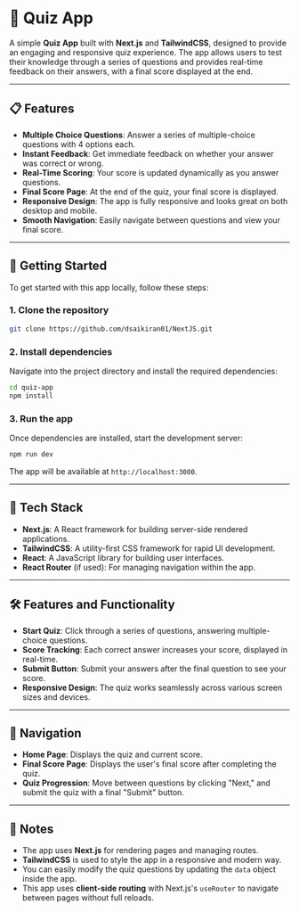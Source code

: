 # 🧠 Quiz App

A simple **Quiz App** built with **Next.js** and **TailwindCSS**, designed to provide an engaging and responsive quiz experience. The app allows users to test their knowledge through a series of questions and provides real-time feedback on their answers, with a final score displayed at the end.

---

## 📋 Features

- **Multiple Choice Questions**: Answer a series of multiple-choice questions with 4 options each.
- **Instant Feedback**: Get immediate feedback on whether your answer was correct or wrong.
- **Real-Time Scoring**: Your score is updated dynamically as you answer questions.
- **Final Score Page**: At the end of the quiz, your final score is displayed.
- **Responsive Design**: The app is fully responsive and looks great on both desktop and mobile.
- **Smooth Navigation**: Easily navigate between questions and view your final score.

---

## 🚀 Getting Started

To get started with this app locally, follow these steps:

### 1. Clone the repository

```bash
git clone https://github.com/dsaikiran01/NextJS.git
```

### 2. Install dependencies

Navigate into the project directory and install the required dependencies:

```bash
cd quiz-app
npm install
```

### 3. Run the app

Once dependencies are installed, start the development server:

```bash
npm run dev
```

The app will be available at `http://localhost:3000`.

<!-- ---

## 📱 Preview

Check out the app live at [Your Demo Link](#) *(optional)*. -->
---

## 🎨 Tech Stack

- **Next.js**: A React framework for building server-side rendered applications.
- **TailwindCSS**: A utility-first CSS framework for rapid UI development.
- **React**: A JavaScript library for building user interfaces.
- **React Router** (if used): For managing navigation within the app.

---

## 🛠️ Features and Functionality

- **Start Quiz**: Click through a series of questions, answering multiple-choice questions.
- **Score Tracking**: Each correct answer increases your score, displayed in real-time.
- **Submit Button**: Submit your answers after the final question to see your score.
- **Responsive Design**: The quiz works seamlessly across various screen sizes and devices.

---

## 🔗 Navigation

- **Home Page**: Displays the quiz and current score.
- **Final Score Page**: Displays the user's final score after completing the quiz.
- **Quiz Progression**: Move between questions by clicking "Next," and submit the quiz with a final "Submit" button.

---

## 📝 Notes

- The app uses **Next.js** for rendering pages and managing routes.
- **TailwindCSS** is used to style the app in a responsive and modern way.
- You can easily modify the quiz questions by updating the `data` object inside the app.
- This app uses **client-side routing** with Next.js's `useRouter` to navigate between pages without full reloads.
